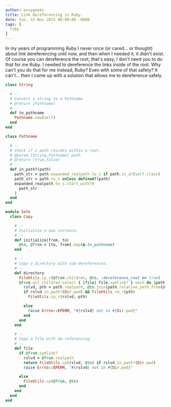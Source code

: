 ```yaml
---
author: envygeeks
title: Link Dereferencing in Ruby.
date: Sun, 15 Nov 2015 00:00:00 -0600
tags: [
  ruby
]
---
```


In my years of programming Ruby I never once (or cared... or thought) about link
dereferencing until now, and then when I needed it, it didn't exist.  Of course
you can dereference the root, that's easy, I don't need you to do that for me
Ruby.  I needed to dereference the links inside of the root.  Why can't you do
that for me instead, Ruby? Even with some of that safety? It can't... then I
came up with a solution that allows me to dereference safely.

```ruby
class String

  # --
  # Convert a string to a Pathname
  # @return [Pathname]
  # --
  def to_pathname
    Pathname.new(self)
  end
end

class Pathname

  # --
  # Check if a path resides within a root.
  # @param [String,Pathname] path
  # @return [true,false]
  # --
  def in_path?(path)
    path_str = path.expanded_realpath.to_s if path.is_a?(self.class)
    path_str = path.to_s unless defined?(path)
    expanded_realpath.to_s.start_with?(
      path_str
    )
  end
end

module Safe
  class Copy

    # --
    # Initialize a new instance.
    # --
    def initialize(from, to)
      @to, @from = [to, from].map(&:to_pathname)
    end

    # --
    # Copy a directory with sub-dereferences.
    # --
    def directory
      FileUtils.cp_r(@from.children, @to, :dereference_root => true)
      @from.all_children.select { |file| file.symlink? }.each do |path|
        rslvd, pth = path.realpath, @to.join(path.relative_path_from(@from))
        if rslvd.in_path?(Dir.pwd) && FileUtils.rm_r(pth)
          FileUtils.cp_r(rslvd, pth)

        else
          raise Errno::EPERM, "#{rslvd} not in #{Dir.pwd}"
        end
      end
    end

    # --
    # Copy a file with de-referencing.
    # --
    def file
      if @from.symlink?
        rslvd = @from.realpath
        return FileUtils.cp(rslvd, @to) if rslvd.in_path?(Dir.pwd)
        raise Errno::EPERM, "#{rslvd} not in #{Dir.pwd}"

      else
        FileUtils.cp(@from, @to)
      end
    end
  end
end
```

